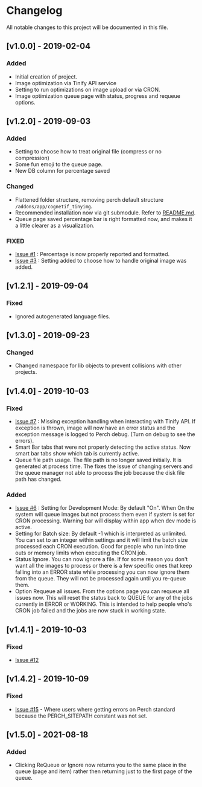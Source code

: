 # Changelog
All notable changes to this project will be documented in this file.

## [v1.0.0] - 2019-02-04
### Added
- Initial creation of project.
- Image optimization via Tinify API service
- Setting to run optimizations on image upload or via CRON.
- Image optimization queue page with status, progress and requeue options.

## [v1.2.0] - 2019-09-03
### Added
- Setting to choose how to treat original file (compress or no compression)
- Some fun emoji to the queue page.
- New DB column for percentage saved


### Changed
- Flattened folder structure, removing perch default structure `/addons/app/cognetif_tinyimg`.
- Recommended installation now via git submodule. Refer to [README.md](README.md).
- Queue page saved percentage bar is right formatted now, and makes it a little clearer as a visualization.

### FIXED
- [Issue #1](https://github.com/cognetif/tinyimg/issues/1) : Percentage is now properly reported and formatted.
- [Issue #3](https://github.com/cognetif/tinyimg/issues/3) : Setting added to choose how to handle original image was added. 


## [v1.2.1] - 2019-09-04

### Fixed
- Ignored autogenerated language files.

## [v1.3.0] - 2019-09-23

### Changed
- Changed namespace for lib objects to prevent collisions with other projects.

## [v1.4.0] - 2019-10-03

### Fixed
- [Issue #7](https://github.com/cognetif/tinyimg/issues/7) : Missing exception handling when interacting with Tinify API.  If exception is thrown, image will now have an error status and the exception message is logged to Perch debug. (Turn on debug to see the errors).
- Smart Bar tabs that were not properly detecting the active status. Now smart bar tabs show which tab is currently active.
- Queue file path usage.  The file path is no longer saved initially.  It is generated at process time. The fixes the issue of changing servers and the queue manager not able to process the job because the disk file path has changed.

### Added
- [Issue #6](https://github.com/cognetif/tinyimg/issues/6) : Setting for Development Mode: By default "On". When On the system will queue images but not process them even if system is set for CRON processing.  Warning bar will display within app when dev mode is active.
- Setting for Batch size: By default -1 which is interpreted as unlimited. You can set to an integer within settings and it will limit the batch size processed each CRON execution.  Good for people who run into time outs or memory limits when executing the CRON job.
- Status Ignore.  You can now ignore a file.  If for some reason you don't want all the images to process or there is a few specific ones that keep falling into an ERROR state while processing you can now ignore them from the queue.  They will not be processed again until you re-queue them.
- Option Requeue all issues.  From the options page you can requeue all issues now.  This will reset the status back to QUEUE for any of the jobs currently in ERROR or WORKING.  This is intended to help people who's CRON job failed and the jobs are now stuck in working state.

## [v1.4.1] - 2019-10-03
### Fixed
- [Issue #12](https://github.com/cognetif/tinyimg/issues/12)

## [v1.4.2] - 2019-10-09
### Fixed
- [Issue #15](https://github.com/cognetif/tinyimg/issues/15) - Where users where getting errors on Perch standard because the PERCH_SITEPATH constant was not set.


## [v1.5.0] - 2021-08-18
### Added
- Clicking ReQueue or Ignore now returns you to the same place in the queue (page and item) rather then returning just to the first page of the queue.